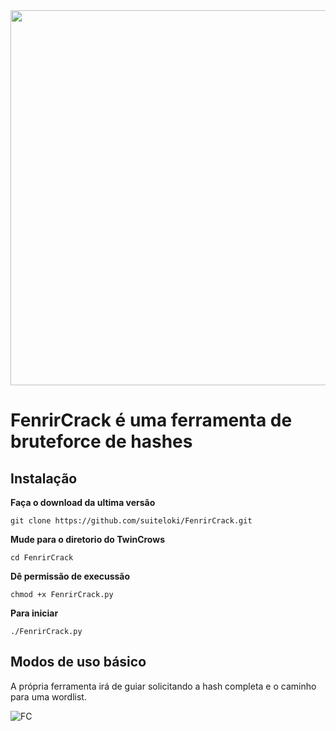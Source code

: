 <img src="https://raw.githubusercontent.com/leonardor666/images/main/fenrir.jpg"  height="600" />

# FenrirCrack é uma ferramenta de bruteforce de hashes

## Instalação

**Faça o download da ultima versão**
```
git clone https://github.com/suiteloki/FenrirCrack.git
```
**Mude para o diretorio do TwinCrows**
```
cd FenrirCrack
```
**Dê permissão de execussão**
```
chmod +x FenrirCrack.py
```
**Para iniciar**
```
./FenrirCrack.py
```

## Modos de uso básico

A própria ferramenta irá de guiar solicitando a hash completa e o caminho para uma wordlist.

![FC](https://raw.githubusercontent.com/leonardor666/images/main/print.jpeg)
